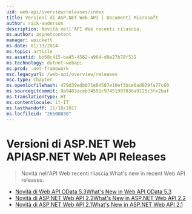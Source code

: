 ```yaml
---
uid: web-api/overview/releases/index
title: Versioni di ASP.NET Web API | Documenti Microsoft
author: rick-anderson
description: Novità nell'API Web recenti rilascia.
ms.author: aspnetcontent
manager: wpickett
ms.date: 01/13/2014
ms.topic: article
ms.assetid: bb68c415-ba45-4562-a964-d9a27b78f532
ms.technology: dotnet-webapi
ms.prod: .net-framework
msc.legacyurl: /web-api/overview/releases
msc.type: chapter
ms.openlocfilehash: 479d39edb071e84587e10ef3bce0ad929fa77c60
ms.sourcegitcommit: 9a9483aceb34591c97451997036a9120c3fe2baf
ms.translationtype: HT
ms.contentlocale: it-IT
ms.lasthandoff: 11/10/2017
ms.locfileid: "26508030"
---
```

<a name="aspnet-web-api-releases"></a><span data-ttu-id="a63bc-103">Versioni di ASP.NET Web API</span><span class="sxs-lookup"><span data-stu-id="a63bc-103">ASP.NET Web API Releases</span></span>
====================
> <span data-ttu-id="a63bc-104">Novità nell'API Web recenti rilascia.</span><span class="sxs-lookup"><span data-stu-id="a63bc-104">What's new in recent Web API releases.</span></span>


- [<span data-ttu-id="a63bc-105">Novità di Web API OData 5.3</span><span class="sxs-lookup"><span data-stu-id="a63bc-105">What's New in Web API OData 5.3</span></span>](whats-new-in-aspnet-web-api-odata-53.md)
- [<span data-ttu-id="a63bc-106">Novità di ASP.NET Web API 2.2</span><span class="sxs-lookup"><span data-stu-id="a63bc-106">What's New in ASP.NET Web API 2.2</span></span>](whats-new-in-aspnet-web-api-22.md)
- [<span data-ttu-id="a63bc-107">Novità di ASP.NET Web API 2.1</span><span class="sxs-lookup"><span data-stu-id="a63bc-107">What's New in ASP.NET Web API 2.1</span></span>](whats-new-in-aspnet-web-api-21.md)
